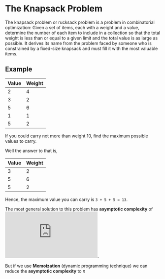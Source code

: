 # The Knapsack Problem

The knapsack problem or rucksack problem is a problem in combinatorial optimization: Given a set of items,
each with a weight and a value, determine the number of each item to include in a collection so that the total
weight is less than or equal to a given limit and the total value is as large as possible. It derives its name
from the problem faced by someone who is constrained by a fixed-size knapsack and must fill it with the most
valuable items.

## Example

|Value|Weight|
------|------|
|2|4|
|3|2|
|5|6|
|1|1|
|5|2|

If you could carry not more than weight 10, find the maximum possible values to carry.

Well the answer to that is,

|Value|Weight|
|------|------|
|3|2|
|5|6|
|5|2|

Hence, the maximum value you can carry is `3 + 5 + 5 = 13`.

The most general solution to this problem has **asymptotic complexity** of ![2^x](http://latex.codecogs.com/gif.latex?2%5En).

But if we use **Memoization** (dynamic programming technique) we can reduce the **asymptotic complexity** to *n*